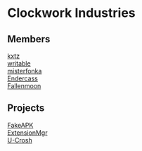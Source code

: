 # Clockwork Industries

## Members <br>
[kxtz](https://github.com/kxtzownsu)<br>
[writable](https://github.com/MunyDev/)<br>
[misterfonka](https://github.com/misterfonka)<br>
[Endercass](https://github.com/Endercass)<br>
[Fallenmoon](https://github.com/LucRtheL/)<br>

<!-- [membername](https://github.com/MemberName)<br> -->

## Projects
[FakeAPK](https://github.com/ClockworkIndustries/FakeAPK)<br>
[ExtensionMgr](https://github.com/ClockworkIndusries/ExtensionMgr)<br>
[U-Crosh](https://github.com/ClockworkIndustries/ucrosh)<br>

<!-- [projectname](https://github.com/ClockworkIndustries/projectname)<br> -->
